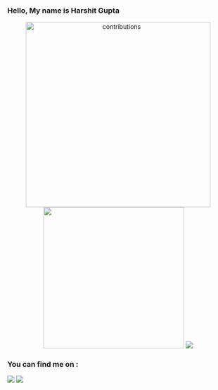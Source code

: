 ### Hello, My name is Harshit Gupta 
<p align="center">
<img alt="contributions" width="420.74px" src="https://github-readme-stats-git-masterrstaa-rickstaa.vercel.app/api?username=harshitgupta2004&theme=tokyonight&show_icons=true" width="420.74px">
<img src="https://github-readme-stats.vercel.app/api/top-langs/?username=harshitgupta2004&layout=compact&theme=tokyonight" width="320.67px">
<!-- <img src="http://github-profile-summary-cards.vercel.app/api/cards/most-commit-language?username=harshitgupta2004&theme=tokyonight" width="364px"> -->
<img src="http://github-profile-summary-cards.vercel.app/api/cards/profile-details?username=harshitgupta2004&theme=tokyonight">
</p>

### You can find me on :
<a href="https://www.linkedin.com/in/harshit-gupta20/"><img src="https://img.shields.io/badge/LinkedIn-0077B5?style=for-the-badge&logo=linkedin&logoColor=white"></img></a>
<a href="https://leetcode.com/Harshit_Gupta2002/"><img src="https://img.shields.io/badge/-LeetCode-FFA116?style=for-the-badge&logo=LeetCode&logoColor=black"></img></a>

